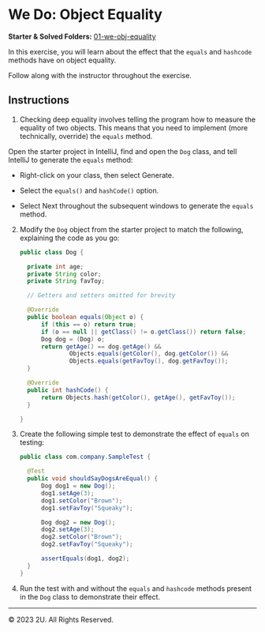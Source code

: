 # We Do: Object Equality

**Starter & Solved Folders:** [01-we-obj-equality](./)

In this exercise, you will learn about the effect that the `equals` and `hashcode` methods have on object equality.

Follow along with the instructor throughout the exercise.

## Instructions

1. Checking deep equality involves telling the program how to measure the equality of two objects. This means that you need to implement (more technically, override) the `equals` method.

Open the starter project in IntelliJ, find and open the `Dog` class, and tell IntelliJ to generate the `equals` method:

- Right-click on your class, then select Generate.

- Select the `equals()` and `hashCode()` option.

- Select Next throughout the subsequent windows to generate the `equals` method.

2. Modify the `Dog` object from the starter project to match the following, explaining the code as you go:

    ```java
    public class Dog {

      private int age;
      private String color;
      private String favToy;

      // Getters and setters omitted for brevity

      @Override
      public boolean equals(Object o) {
          if (this == o) return true;
          if (o == null || getClass() != o.getClass()) return false;
          Dog dog = (Dog) o;
          return getAge() == dog.getAge() &&
                  Objects.equals(getColor(), dog.getColor()) &&
                  Objects.equals(getFavToy(), dog.getFavToy());
      }

      @Override
      public int hashCode() {
          return Objects.hash(getColor(), getAge(), getFavToy());
      }

    }
    ```

3. Create the following simple test to demonstrate the effect of `equals` on testing:

    ```java
    public class com.company.SampleTest {

      @Test
      public void shouldSayDogsAreEqual() {
          Dog dog1 = new Dog();
          dog1.setAge(3);
          dog1.setColor("Brown");
          dog1.setFavToy("Squeaky");

          Dog dog2 = new Dog();
          dog2.setAge(3);
          dog2.setColor("Brown");
          dog2.setFavToy("Squeaky");

          assertEquals(dog1, dog2);
      }
    }
    ```

4. Run the test with and without the `equals` and `hashcode` methods present in the `Dog` class to demonstrate their effect.

---

© 2023 2U. All Rights Reserved.
